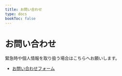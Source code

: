 ```yaml
---
title: お問い合わせ
type: docs
bookToc: false
---
```


# お問い合わせ

緊急時や個人情報を取り扱う場合はこちらへお願いします。  
- [お問い合わせフォーム](https://contact.7ka.org)
